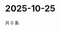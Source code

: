# 2025-10-25

共 0 条

<!-- BEGIN ZHIHUVIDEO -->
<!-- 最后更新时间 Sat Oct 25 2025 23:09:58 GMT+0800 (China Standard Time) -->

<!-- END ZHIHUVIDEO -->
